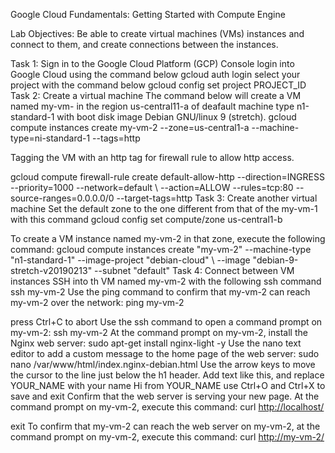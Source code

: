 Google Cloud Fundamentals: Getting Started with Compute Engine

Lab Objectives: Be able to create virtual machines (VMs) instances and connect to them, and create connections between the instances.

Task 1: Sign in to the Google Cloud Platform (GCP) Console
login into Google Cloud using the command below
gcloud auth login
select your project with the command below
gcloud config set project PROJECT\_ID
Task 2: Create a virtual machine
The command below will create a VM named my-vm- in the region us-central11-a of deafault machine type n1-standard-1 with boot disk image Debian GNU/linux 9 (stretch).
gcloud compute instances create my-vm-2 --zone=us-central1-a --machine-type=ni-standard-1 --tags=http

Tagging the VM with an http tag for firewall rule to allow http access.

gcloud compute firewall-rule create default-allow-http --direction=INGRESS --priority=1000 --network=default \\
--action=ALLOW --rules=tcp:80 --source-ranges=0.0.0.0/0 --target-tags=http
Task 3: Create another virtual machine
Set the default zone to the one different from that of the my-vm-1 with this command
gcloud config set compute/zone us-central1-b

To create a VM instance named my-vm-2 in that zone, execute the following command:
gcloud compute instances create "my-vm-2" --machine-type "n1-standard-1" --image-project "debian-cloud" \\
--image "debian-9-stretch-v20190213" --subnet "default"
Task 4: Connect between VM instances
SSH into th VM named my-vm-2 with the following ssh command
ssh my-vm-2
Use the ping command to confirm that my-vm-2 can reach my-vm-2 over the network:
ping my-vm-2

press Ctrl+C to abort
Use the ssh command to open a command prompt on my-vm-2:
ssh my-vm-2
At the command prompt on my-vm-2, install the Nginx web server:
sudo apt-get install nginx-light -y
Use the nano text editor to add a custom message to the home page of the web server:
sudo nano /var/www/html/index.nginx-debian.html
Use the arrow keys to move the cursor to the line just below the h1 header. Add text like this, and replace YOUR\_NAME with your name
Hi from YOUR\_NAME
use Ctrl+O and Ctrl+X to save and exit
Confirm that the web server is serving your new page. At the command prompt on my-vm-2, execute this command:
curl <http://localhost/>

exit
To confirm that my-vm-2 can reach the web server on my-vm-2, at the command prompt on my-vm-2, execute this command:
curl <http://my-vm-2/>
